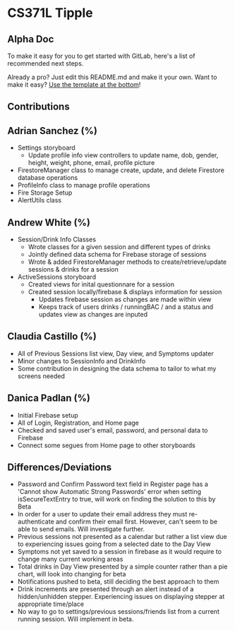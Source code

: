 # CS371L Tipple



## Alpha Doc

To make it easy for you to get started with GitLab, here's a list of recommended next steps.

Already a pro? Just edit this README.md and make it your own. Want to make it easy? [Use the template at the bottom](#editing-this-readme)!

## Contributions

Adrian Sanchez (%)
-
- Settings storyboard
  - Update profile info view controllers to update name, dob, gender, height, weight, phone, email, profile picture
- FirestoreManager class to manage create, update, and delete Firestore database operations
- ProfileInfo class to manage profile operations
- Fire Storage Setup
- AlertUtils class

Andrew White (%)
-
- Session/Drink Info Classes
  - Wrote classes for a given session and different types of drinks
  - Jointly defined data schema for Firebase storage of sessions
  - Wrote & added FirestoreManager methods to create/retrieve/update sessions & drinks for a session
- ActiveSessions storyboard
  - Created views for inital questionnare for a session 
  - Created session locally/firebase & displays information for session
    - Updates firebase session as changes are made within view
    - Keeps track of users drinks / runningBAC / and a status and updates view as changes are inputed

Claudia Castillo (%)
-
- All of Previous Sessions list view, Day view, and Symptoms updater
- Minor changes to SessionInfo and DrinkInfo
- Some contribution in designing the data schema to tailor to what my screens needed

Danica Padlan (%)
-
- Initial Firebase setup
- All of Login, Registration, and Home page
- Checked and saved user's email, password, and personal data to Firebase
- Connect some segues from Home page to other storyboards



## Differences/Deviations
- Password and Confirm Password text field in Register page has a 
'Cannot show Automatic Strong Passwords' error when setting isSecureTextEntry to true, will work on finding the solution to this by Beta
- In order for a user to update their email address they must re-authenticate and confirm their email first. However, can't seem to be able to send emails. Will investigate further. 
- Previous sessions not presented as a calendar but rather a list view due to experiencing issues going from a selected date to the Day View
- Symptoms not yet saved to a session in firebase as it would require to change many current working areas
- Total drinks in Day View presented by a simple counter rather than a pie chart, will look into changing for beta
- Notifications pushed to beta, still deciding the best approach to them
- Drink increments are presented through an alert instead of a hidden/unhidden stepper. Experiencing issues on displaying stepper at appropriate time/place
- No way to go to settings/previous sessions/friends list from a current running session. Will implement in beta.


